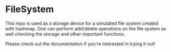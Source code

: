 # FileSystem

This repo is used as a storage device for a simulated file system created with hashmap. One can perform add/delete operations on the file system as well checking the storage and other important functions. 

Please check out the documentation if you're interested in trying it out!
